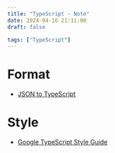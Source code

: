 ```yaml
---
title: "TypeScript - Note"
date: 2024-04-16 21:11:00
draft: false

tags: ["TypeScript"]
---
```


# Format
- [JSON to TypeScript](https://transform.tools/json-to-typescript)

# Style
- [Google TypeScript Style Guide](https://google.github.io/styleguide/tsguide.html)

<!-- 
## Other
- [electron/electron](https://github.com/electron/electron)
- [TypeScript 语言简介 | 阮一峰 TypeScript 教程](https://typescript.p6p.net/typescript-tutorial/intro.html)
- [《JavaScript 教程》](https://developer.mozilla.org/zh-CN/docs/learn/JavaScript)
- [ES6 教程](https://wangdoc.com/es6/)
- [TypeScript 教程 | 菜鸟教程](https://www.runoob.com/typescript/ts-tutorial.html) 
- [TypeScript 教程 阮一峰](https://typescript.p6p.net/)
-->

